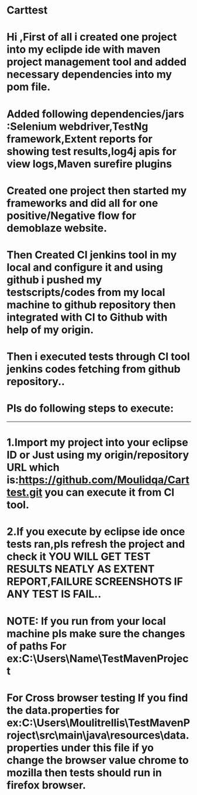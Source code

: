 # Carttest
# Hi ,First of all i created one project into my eclipde ide with maven project management tool and added necessary dependencies into my pom file.
# Added following dependencies/jars :Selenium webdriver,TestNg framework,Extent reports for showing test results,log4j apis for view logs,Maven surefire plugins
# Created one project then started my frameworks and did all for one positive/Negative flow for demoblaze website.
# Then Created CI jenkins tool in my local and configure it and using github i pushed my testscripts/codes from my local machine to github repository then integrated with CI to Github with help of my origin.
# Then i executed tests through CI tool jenkins codes fetching from github repository..


# Pls do following steps to execute:
------------------------------------

# 1.Import my project into your eclipse ID or Just using my origin/repository URL which is:https://github.com/Moulidqa/Carttest.git you can execute it from CI tool.
# 2.If you execute by eclipse ide once tests ran,pls refresh the project and check it YOU WILL GET TEST RESULTS NEATLY AS EXTENT REPORT,FAILURE SCREENSHOTS IF ANY TEST IS FAIL..


# NOTE: If you run from your local machine pls make sure the changes of paths **For ex**:C:\Users\Name\TestMavenProject

# For Cross browser testing If you find the data.properties for ex:C:\Users\Moulitrellis\TestMavenProject\src\main\java\resources\data.properties under this file if yo change the browser value chrome to mozilla then tests should run in firefox browser.
